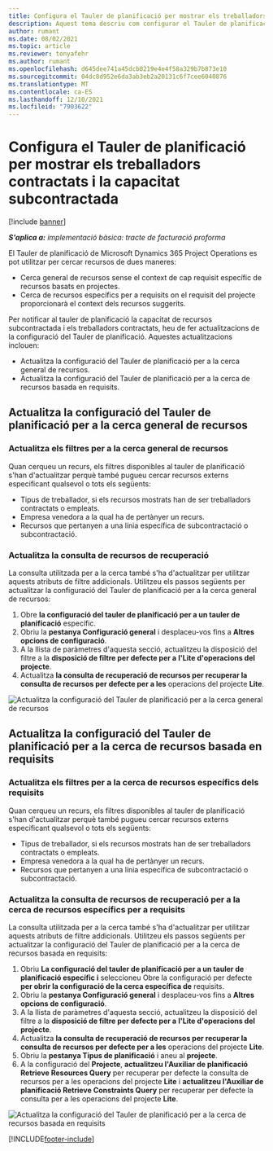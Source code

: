 ```yaml
---
title: Configura el Tauler de planificació per mostrar els treballadors contractats i la capacitat subcontractada
description: Aquest tema descriu com configurar el Tauler de planificació a Microsoft Dynamics 365 Project Operations per mostrar la capacitat de recursos subcontractada quan es personalitza els requisits de recursos del projecte.
author: rumant
ms.date: 08/02/2021
ms.topic: article
ms.reviewer: tonyafehr
ms.author: rumant
ms.openlocfilehash: d645dee741a45dcb0219e4e4f58a329b7b873e10
ms.sourcegitcommit: 04dc8d952e6da3ab3eb2a20131c6f7cee6040876
ms.translationtype: MT
ms.contentlocale: ca-ES
ms.lasthandoff: 12/10/2021
ms.locfileid: "7903622"
---
```

# <a name="configure-schedule-board-to-show-contract-workers-and-subcontracted-capacity"></a>Configura el Tauler de planificació per mostrar els treballadors contractats i la capacitat subcontractada 

[!include [banner](../../includes/dataverse-preview.md)]

_**S'aplica a:** implementació bàsica: tracte de facturació proforma_

El Tauler de planificació de Microsoft Dynamics 365 Project Operations es pot utilitzar per cercar recursos de dues maneres:

- Cerca general de recursos sense el context de cap requisit específic de recursos basats en projectes.
- Cerca de recursos específics per a requisits on el requisit del projecte proporcionarà el context dels recursos suggerits.

Per notificar al tauler de planificació la capacitat de recursos subcontractada i els treballadors contractats, heu de fer actualitzacions de la configuració del Tauler de planificació. Aquestes actualitzacions inclouen: 
- Actualitza la configuració del Tauler de planificació per a la cerca general de recursos.
- Actualitza la configuració del Tauler de planificació per a la cerca de recursos basada en requisits.

## <a name="update-schedule-board-settings-for-general-resource-search"></a>Actualitza la configuració del Tauler de planificació per a la cerca general de recursos
### <a name="update-filters-for-general-resource-search"></a>Actualitza els filtres per a la cerca general de recursos
Quan cerqueu un recurs, els filtres disponibles al tauler de planificació s'han d'actualitzar perquè també pugueu cercar recursos externs especificant qualsevol o tots els següents:
  - Tipus de treballador, si els recursos mostrats han de ser treballadors contractats o empleats.
  - Empresa venedora a la qual ha de pertànyer un recurs.
  - Recursos que pertanyen a una línia específica de subcontractació o subcontractació.
    
### <a name="update-retrieve-resource-query"></a>Actualitza la consulta de recursos de recuperació
La consulta utilitzada per a la cerca també s'ha d'actualitzar per utilitzar aquests atributs de filtre addicionals. Utilitzeu els passos següents per actualitzar la configuració del Tauler de planificació per a la cerca general de recursos:  
1. Obre **la configuració del tauler de planificació per a un tauler de planificació** específic.
2. Obriu la **pestanya Configuració general** i desplaceu-vos fins a **Altres opcions de configuració**.
3. A la llista de paràmetres d'aquesta secció, actualitzeu la disposició del filtre a la **disposició de filtre per defecte per a** **l'Lite d'operacions del projecte**.
4. Actualitza **la consulta de recuperació de recursos per recuperar la consulta de recursos per defecte per a les** operacions del projecte **Lite**.

![Actualitza la configuració del Tauler de planificació per a la cerca general de recursos](../media/BoardSettings.png)  

## <a name="update-schedule-board-settings-for-requirementbased-resource-search"></a>Actualitza la configuració del Tauler de planificació per a la cerca de recursos basada en requisits
### <a name="update-filters-for-requirement-specific-resource-search"></a>Actualitza els filtres per a la cerca de recursos específics dels requisits 
Quan cerqueu un recurs, els filtres disponibles al tauler de planificació s'han d'actualitzar perquè també pugueu cercar recursos externs especificant qualsevol o tots els següents:
 - Tipus de treballador, si els recursos mostrats han de ser treballadors contractats o empleats.
 - Empresa venedora a la qual ha de pertànyer un recurs.
 - Recursos que pertanyen a una línia específica de subcontractació o subcontractació.

### <a name="update-retrieve-resource-query-for-requirement-specific-resource-search"></a>Actualitza la consulta de recursos de recuperació per a la cerca de recursos específics per a requisits 
La consulta utilitzada per a la cerca també s'ha d'actualitzar per utilitzar aquests atributs de filtre addicionals. Utilitzeu els passos següents per actualitzar la configuració del Tauler de planificació per a la cerca de recursos basada en requisits:

1. Obriu **La configuració del tauler de planificació per a un tauler de planificació específic i** seleccioneu Obre la configuració per defecte **per obrir la configuració de la cerca específica de** requisits.
2. Obriu la **pestanya Configuració general** i desplaceu-vos fins a **Altres opcions de configuració**.
3. A la llista de paràmetres d'aquesta secció, actualitzeu la disposició del filtre a la **disposició de filtre per defecte per a** **l'Lite d'operacions del projecte**.
4. Actualitza **la consulta de recuperació de recursos per recuperar la consulta de recursos per defecte per a les** operacions del projecte **Lite**.
5. Obriu la **pestanya Tipus de planificació** i aneu al **projecte**.
6. A la configuració del **Projecte**, **actualitzeu l'Auxiliar de planificació Retrieve Resources Query** per recuperar per defecte la consulta de recursos per a les operacions del projecte **Lite** i **actualitzeu l'Auxiliar de planificació Retrieve Constraints Query** per recuperar per defecte la consulta per a les operacions del projecte **Lite**.

![Actualitza la configuració del Tauler de planificació per a la cerca de recursos basada en requisits](../media/SASettings.png)  

[!INCLUDE[footer-include](../../includes/footer-banner.md)]
